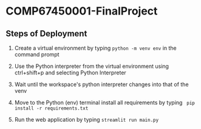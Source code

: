 # COMP67450001-FinalProject

## Steps of Deployment

1. Create a virtual environment by typing ```python -m venv env``` in the command prompt 

2. Use the Python interpreter from the virtual environment using ctrl+shift+p and selecting Python Interpreter

3. Wait until the workspace's python interpreter changes into that of the venv

4. Move to the Python (env) terminal install all requirements by typing ``` pip install -r requirements.txt```

5. Run the web application by typing ```streamlit run main.py```
